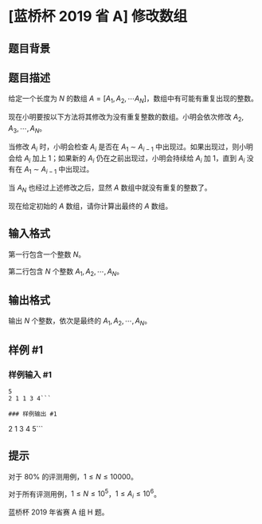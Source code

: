 # [蓝桥杯 2019 省 A] 修改数组

## 题目背景



## 题目描述

给定一个长度为 $N$ 的数组 $A=[A_1,A_2, \cdots A_N]$，数组中有可能有重复出现的整数。

现在小明要按以下方法将其修改为没有重复整数的数组。小明会依次修改 $A_2,A_3, \cdots ,A_N$。

当修改 $A_i$ 时，小明会检查 $A_i$ 是否在 $A_1$ ∼ $A_{i-1}$ 中出现过。如果出现过，则小明会给 $A_i$ 加上 $1$；如果新的 $A_i$ 仍在之前出现过，小明会持续给 $A_i$ 加 $1$，直到 $A_i$ 没有在 $A_1$ ∼ $A_{i-1}$ 中出现过。

当 $A_N$ 也经过上述修改之后，显然 $A$ 数组中就没有重复的整数了。

现在给定初始的 $A$ 数组，请你计算出最终的 $A$ 数组。

## 输入格式

第一行包含一个整数 $N$。

第二行包含 $N$ 个整数 $A_1,A_2, \cdots ,A_N$。

## 输出格式

输出 $N$ 个整数，依次是最终的 $A_1,A_2, \cdots ,A_N$。

## 样例 #1

### 样例输入 #1
```
5
2 1 1 3 4```

### 样例输出 #1

```
2 1 3 4 5```

## 提示

对于 $80\%$ 的评测用例，$1 \le N \le 10000$。

对于所有评测用例，$1 \le N \le 10^5$，$1 \le A_i \le 10^6$。

蓝桥杯 2019 年省赛 A 组 H 题。
